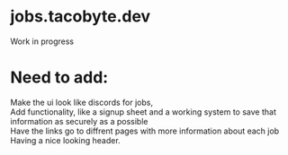 # jobs.tacobyte.dev
Work in progress

# Need to add:
Make the ui look like discords for jobs, \
Add functionality, like a signup sheet and a working system to save that information as securely as a possible \
Have the links go to diffrent pages with more information about each job \
Having a nice looking header.